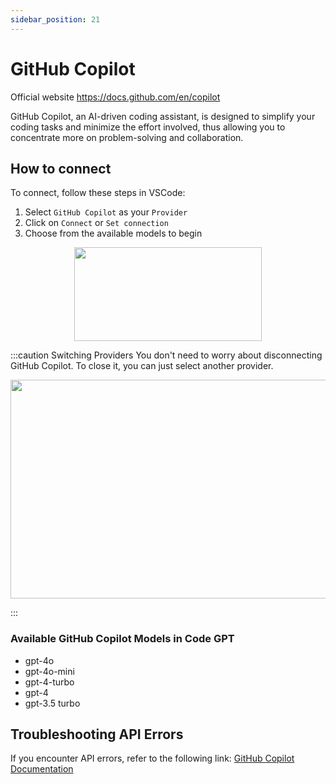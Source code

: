 ```yaml
---
sidebar_position: 21
---
```


# GitHub Copilot
Official website https://docs.github.com/en/copilot

GitHub Copilot, an AI-driven coding assistant, is designed to simplify your coding tasks and minimize the effort involved, thus allowing you to concentrate more on problem-solving and collaboration.

## How to connect
To connect, follow these steps in VSCode:
1. Select `GitHub Copilot` as your `Provider`
2. Click on `Connect` or `Set connection`
3. Choose from the available models to begin

<p align="center">
  <img width="300" height="150" src="https://github.com/user-attachments/assets/64c3d5c4-ca9f-435c-aed7-cd80f8004666" />
</p>


:::caution Switching Providers
You don't need to worry about disconnecting GitHub Copilot. To close it, you can just select another provider.

<p align="center">
  <img width="600" height="350" src="https://github.com/user-attachments/assets/b3466304-2bac-4336-9688-b3507c1473ec" />
</p>
:::

### Available GitHub Copilot Models in Code GPT
- gpt-4o
- gpt-4o-mini
- gpt-4-turbo
- gpt-4
- gpt-3.5 turbo

## Troubleshooting API Errors
If you encounter API errors, refer to the following link: [GitHub Copilot Documentation](https://docs.github.com/en/copilot/about-github-copilot/what-is-github-copilot)
